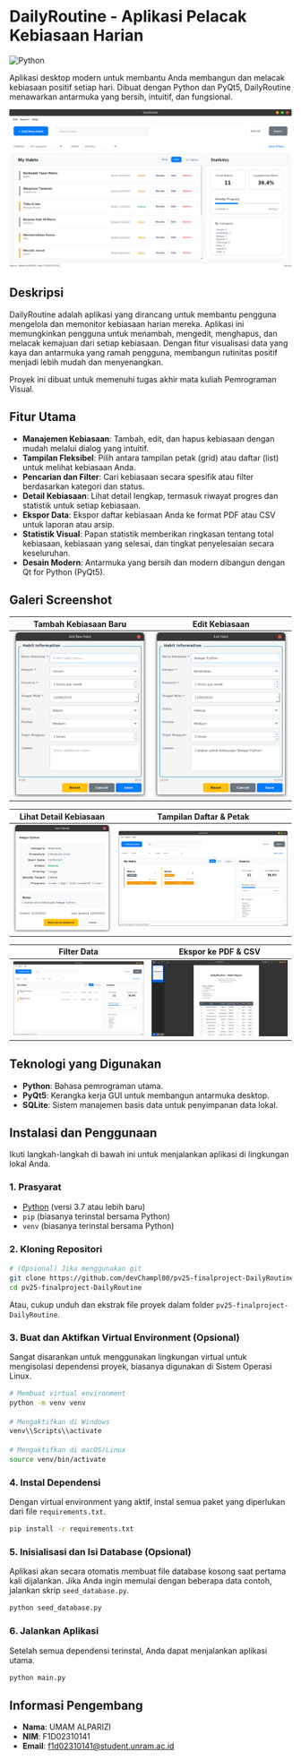 # DailyRoutine - Aplikasi Pelacak Kebiasaan Harian

![Python](https://img.shields.io/badge/Python-3.7%2B-blue.svg)

Aplikasi desktop modern untuk membantu Anda membangun dan melacak kebiasaan positif setiap hari. Dibuat dengan Python dan PyQt5, DailyRoutine menawarkan antarmuka yang bersih, intuitif, dan fungsional.

![Tampilan Utama](docs/tampilan%20utama.png)

## Deskripsi

DailyRoutine adalah aplikasi yang dirancang untuk membantu pengguna mengelola dan memonitor kebiasaan harian mereka. Aplikasi ini memungkinkan pengguna untuk menambah, mengedit, menghapus, dan melacak kemajuan dari setiap kebiasaan. Dengan fitur visualisasi data yang kaya dan antarmuka yang ramah pengguna, membangun rutinitas positif menjadi lebih mudah dan menyenangkan.

Proyek ini dibuat untuk memenuhi tugas akhir mata kuliah Pemrograman Visual.

## Fitur Utama

- **Manajemen Kebiasaan**: Tambah, edit, dan hapus kebiasaan dengan mudah melalui dialog yang intuitif.
- **Tampilan Fleksibel**: Pilih antara tampilan petak (grid) atau daftar (list) untuk melihat kebiasaan Anda.
- **Pencarian dan Filter**: Cari kebiasaan secara spesifik atau filter berdasarkan kategori dan status.
- **Detail Kebiasaan**: Lihat detail lengkap, termasuk riwayat progres dan statistik untuk setiap kebiasaan.
- **Ekspor Data**: Ekspor daftar kebiasaan Anda ke format PDF atau CSV untuk laporan atau arsip.
- **Statistik Visual**: Papan statistik memberikan ringkasan tentang total kebiasaan, kebiasaan yang selesai, dan tingkat penyelesaian secara keseluruhan.
- **Desain Modern**: Antarmuka yang bersih dan modern dibangun dengan Qt for Python (PyQt5).

## Galeri Screenshot

| Tambah Kebiasaan Baru | Edit Kebiasaan |
| :---: | :---: |
| ![Tambah Kebiasaan](docs/add%20new%20habbit.png) | ![Edit Kebiasaan](docs/edit%20habbit.png) |

| Lihat Detail Kebiasaan | Tampilan Daftar & Petak |
| :---: | :---: |
| ![Detail Kebiasaan](docs/detail%20habbit.png) | ![Tampilan Pilihan](docs/show%20by%5Bcard%7Clist%5D.png) |

| Filter Data | Ekspor ke PDF & CSV |
| :---: | :---: |
| ![Filter Kebiasaan](docs/filter%20data.png) | ![Hasil Ekspor](docs/view%20pdf%20exported.png) |

## Teknologi yang Digunakan

- **Python**: Bahasa pemrograman utama.
- **PyQt5**: Kerangka kerja GUI untuk membangun antarmuka desktop.
- **SQLite**: Sistem manajemen basis data untuk penyimpanan data lokal.

## Instalasi dan Penggunaan

Ikuti langkah-langkah di bawah ini untuk menjalankan aplikasi di lingkungan lokal Anda.

### 1. Prasyarat

- [Python](https://www.python.org/downloads/) (versi 3.7 atau lebih baru)
- `pip` (biasanya terinstal bersama Python)
- `venv` (biasanya terinstal bersama Python)

### 2. Kloning Repositori

```bash
# (Opsional) Jika menggunakan git
git clone https://github.com/devChampl00/pv25-finalproject-DailyRoutine
cd pv25-finalproject-DailyRoutine
```
Atau, cukup unduh dan ekstrak file proyek dalam folder `pv25-finalproject-DailyRoutine`.

### 3. Buat dan Aktifkan Virtual Environment (Opsional)

Sangat disarankan untuk menggunakan lingkungan virtual untuk mengisolasi dependensi proyek, biasanya digunakan di Sistem Operasi Linux.

```bash
# Membuat virtual environment
python -m venv venv

# Mengaktifkan di Windows
venv\\Scripts\\activate

# Mengaktifkan di macOS/Linux
source venv/bin/activate
```

### 4. Instal Dependensi

Dengan virtual environment yang aktif, instal semua paket yang diperlukan dari file `requirements.txt`.

```bash
pip install -r requirements.txt
```

### 5. Inisialisasi dan Isi Database (Opsional)

Aplikasi akan secara otomatis membuat file database kosong saat pertama kali dijalankan. Jika Anda ingin memulai dengan beberapa data contoh, jalankan skrip `seed_database.py`.

```bash
python seed_database.py
```

### 6. Jalankan Aplikasi

Setelah semua dependensi terinstal, Anda dapat menjalankan aplikasi utama.

```bash
python main.py
```

## Informasi Pengembang

- **Nama**: UMAM ALPARIZI
- **NIM**: F1D02310141
- **Email**: [f1d02310141@student.unram.ac.id](mailto:f1d02310141@student.unram.ac.id)
